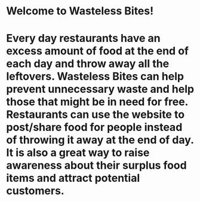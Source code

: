 <h1>Welcome to Wasteless Bites!<h1>

Every day restaurants have an excess amount of food at the end of each day and throw away all the leftovers. Wasteless Bites can help prevent unnecessary waste and help those that might be in need for free. Restaurants can use the website to post/share food for people instead of throwing it away at the end of day. It is also a great way to raise awareness about their surplus food items and attract potential customers.
